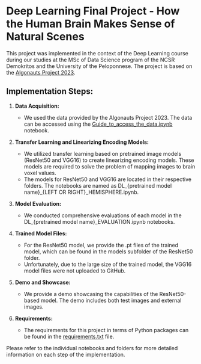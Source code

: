 # Deep Learning Final Project - How the Human Brain Makes Sense of Natural Scenes

This project was implemented in the context of the Deep Learning course during our studies at the MSc of Data Science program of the NCSR Demokritos and the University of the Peloponnese. The project is based on the [Algonauts Project 2023]([link-to-project](http://algonauts.csail.mit.edu/index.html)).

## Implementation Steps:

1. **Data Acquisition:** 
   - We used the data provided by the Algonauts Project 2023. The data can be accessed using the [Guide_to_access_the_data.ipynb]([link-to-guide](https://github.com/PFKamberi/Deep_Learning_Project_Algonauts_2023/blob/main/Guide_to_access_the_data.ipynb)) notebook.

2. **Transfer Learning and Linearizing Encoding Models:**
   - We utilized transfer learning based on pretrained image models (ResNet50 and VGG16) to create linearizing encoding models. These models are required to solve the problem of mapping images to brain voxel values.
   - The models for ResNet50 and VGG16 are located in their respective folders. The notebooks are named as DL_{pretrained model name}_{LEFT OR RIGHT}_HEMISPHERE.ipynb.

3. **Model Evaluation:**
   - We conducted comprehensive evaluations of each model in the DL_{pretrained model name}_EVALUATION.ipynb notebooks.

4. **Trained Model Files:**
   - For the ResNet50 model, we provide the .pt files of the trained model, which can be found in the models subfolder of the ResNet50 folder.
   - Unfortunately, due to the large size of the trained model, the VGG16 model files were not uploaded to GitHub.

5. **Demo and Showcase:**
   - We provide a demo showcasing the capabilities of the ResNet50-based model. The demo includes both test images and external images.

6. **Requirements:**
   - The requirements for this project in terms of Python packages can be found in the [requirements.txt](link-to-requirements) file.

Please refer to the individual notebooks and folders for more detailed information on each step of the implementation.
